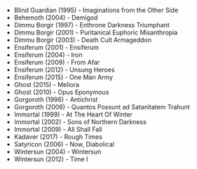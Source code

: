 * Blind Guardian (1995) - Imaginations from the Other Side
* Behemoth (2004) - Demigod
* Dimmu Borgir (1997) - Enthrone Darkness Triumphant
* Dimmu Borgir (2001) - Puritanical Euphoric Misanthropia
* Dimmu Borgir (2003) - Death Cult Armageddon
* Ensiferum (2001) - Ensiferum
* Ensiferum (2004) - Iron
* Ensiferum (2009) - From Afar
* Ensiferum (2012) - Unsung Heroes
* Ensiferum (2015) - One Man Army
* Ghost (2015) - Meliora
* Ghost (2010) - Opus Eponymous
* Gorgoroth (1996) - Antichrist
* Gorgoroth (2006) - Quantos Possunt ad Satanitatem Trahunt
* Immortal (1999) - At The Heart Of Winter
* Immortal (2002) - Sons of Northern Darkness
* Immortal (2009) - All Shall Fall
* Kadaver (2017) - Rough Times
* Satyricon (2006) - Now, Diabolical
* Wintersun (2004) - Wintersun
* Wintersun (2012) - Time I